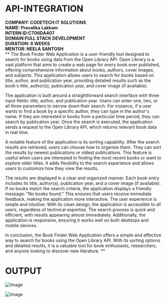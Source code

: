 # API-INTEGRATION
__COMPANY: CODETECH IT SOLUTIONS  
NAME: Pravalika Lakkam  
INTERN ID:CT06DA407  
DOMAIN:FULL STACK DEVELOPMENT  
DURATION: 6 WEEKS  
MENTOR: NEELA SANTOSH__  
** The Book Finder Web Application is a user-friendly tool designed to search for books using data from the Open Library API. Open Library is a vast platform that aims to create a web page for every book ever published, offering comprehensive information about books, authors, cover images, and subjects. This application allows users to search for books based on title, author, and publication year, providing detailed results such as the book's title, author(s), publication year, and cover image (if available).  

The application is built around a straightforward search interface with three input fields: title, author, and publication year. Users can enter one, two, or all three parameters to narrow down their search. For instance, if a user wants to find a book by a specific author, they can type in the author's name. If they are interested in books from a particular time period, they can search by publication year. Once the search is executed, the application sends a request to the Open Library API, which returns relevant book data in real time.  

A notable feature of the application is its sorting capability. After the search results are retrieved, users can choose how to organize them. They can sort the results by newest publications or oldest publications. This feature is useful when users are interested in finding the most recent books or want to explore older titles. It adds flexibility to the search experience and allows users to customize how they view the results.  

The results are displayed in a clear and organized manner. Each book entry includes its title, author(s), publication year, and a cover image (if available). If no books match the search criteria, the application displays a friendly message: "No books found." This ensures that users receive immediate feedback, making the application more interactive.
The user experience is simple and intuitive. With its clean design, the application is accessible to all users, regardless of technical expertise. The search process is quick and efficient, with results appearing almost immediately. Additionally, the application is responsive, ensuring it works well on both desktops and mobile devices.  

In conclusion, the Book Finder Web Application offers a simple and effective way to search for books using the Open Library API. With its sorting options and detailed results, it is a valuable tool for book enthusiasts, researchers, and anyone looking to discover new literature. **

# OUTPUT
![Image](https://github.com/user-attachments/assets/5ca87a92-8b95-413c-b1a5-1c1703da78f4)



![Image](https://github.com/user-attachments/assets/b0f9174e-e953-4bb0-bbcb-0ac6890f8bdc)
